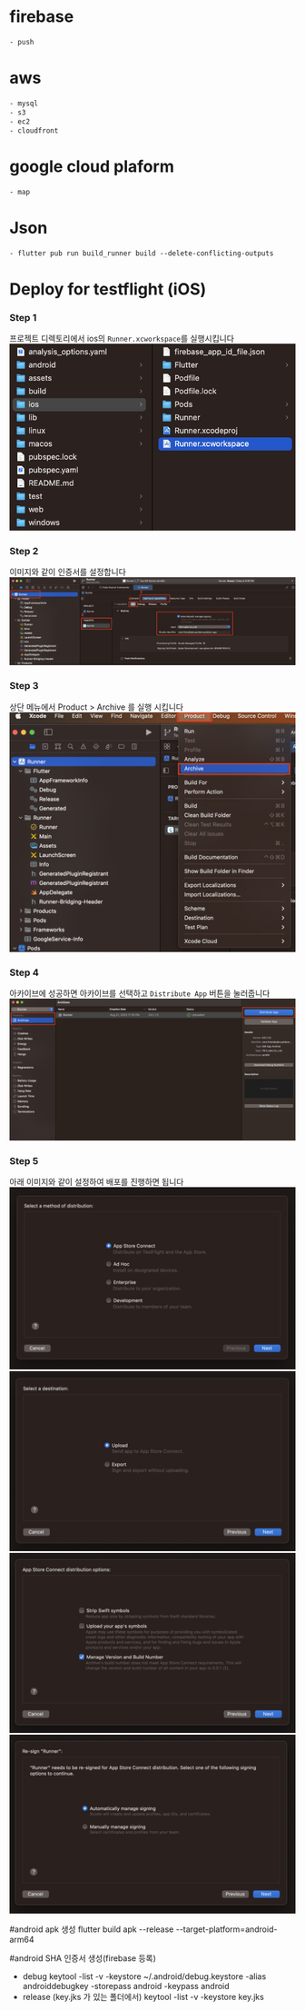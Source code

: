 # firebase
    - push
# aws
    - mysql
    - s3
    - ec2
    - cloudfront
# google cloud plaform
    - map
# Json 
    - flutter pub run build_runner build --delete-conflicting-outputs
# Deploy for testflight (iOS)
### Step 1
프로젝트 디렉토리에서 ios의 `Runner.xcworkspace`를 실행시킵니다
![step1](docs/resources/step1.png)

### Step 2
이미지와 같이 인증서를 설정합니다
![step2](docs/resources/step2.png)

### Step 3
상단 메뉴에서 Product > Archive 를 실행 시킵니다
![step3](docs/resources/step3.png)

### Step 4
아카이브에 성공하면 아카이브를 선택하고 `Distribute App` 버튼을 눌러줍니다
![step4](docs/resources/step4.png)

### Step 5
아래 이미지와 같이 설정하여 배포를 진행하면 됩니다
![step5](docs/resources/step5.png)
![step6](docs/resources/step6.png)
![step7](docs/resources/step7.png)
![step8](docs/resources/step8.png)



#android apk 생성
flutter build apk --release --target-platform=android-arm64

#android SHA 인증서 생성(firebase 등록)
- debug
  keytool -list -v -keystore ~/.android/debug.keystore -alias androiddebugkey -storepass android -keypass android
- release (key.jks 가 있는 폴더에서)
  keytool -list -v -keystore key.jks